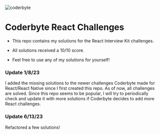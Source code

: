 ![coderbyte](https://user-images.githubusercontent.com/22095244/211191145-4aa983e0-3efa-440d-accd-df48853f572d.png)

# Coderbyte React Challenges

-   This repo contains my solutions for the React Interview Kit challenges.

-   All solutions received a 10/10 score.

-   Feel free to use any of my solutions for yourself!

### Update 1/8/23

I added the missing solutions to the newer challenges Coderbyte made for React/React Native since I first created this repo. As of now, all challenges are solved. Since this repo seems to be popular, I will try to periodically check and update it with more solutions if Coderbyte decides to add more React challenges.

### Update 6/13/23

Refactored a few solutions!

